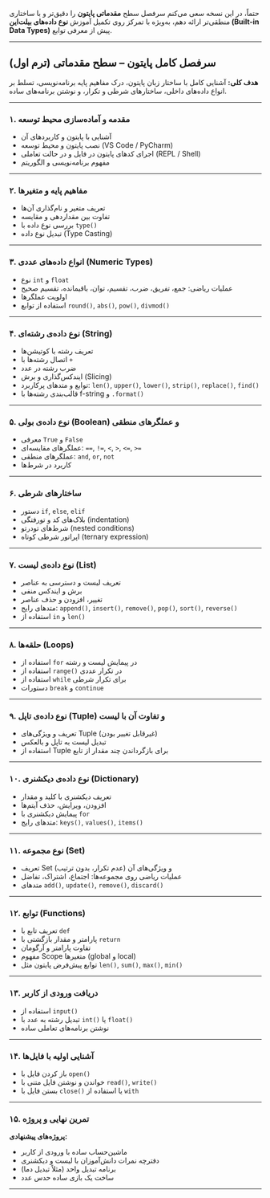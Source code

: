 حتماً، در این نسخه سعی می‌کنم سرفصل سطح **مقدماتی پایتون** را دقیق‌تر و با ساختاری منطقی‌تر ارائه دهم، به‌ویژه با تمرکز روی تکمیل آموزش **نوع داده‌های بیلت‌این (Built-in Data Types)** پیش از معرفی توابع.

---

## **سرفصل کامل پایتون – سطح مقدماتی (ترم اول)**

**هدف کلی:** آشنایی کامل با ساختار زبان پایتون، درک مفاهیم پایه برنامه‌نویسی، تسلط بر انواع داده‌های داخلی، ساختارهای شرطی و تکرار، و نوشتن برنامه‌های ساده.

---

### **۱. مقدمه و آماده‌سازی محیط توسعه**

* آشنایی با پایتون و کاربردهای آن
* نصب پایتون و محیط توسعه (VS Code / PyCharm)
* اجرای کدهای پایتون در فایل و در حالت تعاملی (REPL / Shell)
* مفهوم برنامه‌نویسی و الگوریتم

---

### **۲. مفاهیم پایه و متغیرها**

* تعریف متغیر و نام‌گذاری آن‌ها
* تفاوت بین مقداردهی و مقایسه
* بررسی نوع داده با `type()`
* تبدیل نوع داده (Type Casting)

---

### **۳. انواع داده‌های عددی (Numeric Types)**

* نوع `int` و `float`
* عملیات ریاضی: جمع، تفریق، ضرب، تقسیم، توان، باقیمانده، تقسیم صحیح
* اولویت عملگرها
* استفاده از توابع `round()`, `abs()`, `pow()`, `divmod()`

---

### **۴. نوع داده‌ی رشته‌ای (String)**

* تعریف رشته با کوتیشن‌ها
* اتصال رشته‌ها با `+`
* ضرب رشته در عدد
* ایندکس‌گذاری و برش (Slicing)
* توابع و متدهای پرکاربرد: `len()`, `upper()`, `lower()`, `strip()`, `replace()`, `find()`
* قالب‌بندی رشته‌ها با f-string و `.format()`

---

### **۵. نوع داده‌ی بولی (Boolean) و عملگرهای منطقی**

* معرفی `True` و `False`
* عملگرهای مقایسه‌ای: `==`, `!=`, `<`, `>`, `<=`, `>=`
* عملگرهای منطقی: `and`, `or`, `not`
* کاربرد در شرط‌ها

---

### **۶. ساختارهای شرطی**

* دستور `if`, `else`, `elif`
* بلاک‌های کد و تورفتگی (indentation)
* شرط‌های تودرتو (nested conditions)
* اپراتور شرطی کوتاه (ternary expression)

---

### **۷. نوع داده‌ی لیست (List)**

* تعریف لیست و دسترسی به عناصر
* برش و ایندکس منفی
* تغییر، افزودن و حذف عناصر
* متدهای رایج: `append()`, `insert()`, `remove()`, `pop()`, `sort()`, `reverse()`
* استفاده از `in` و `len()`

---

### **۸. حلقه‌ها (Loops)**

* استفاده از `for` در پیمایش لیست و رشته
* استفاده از `range()` در تکرار عددی
* استفاده از `while` برای تکرار شرطی
* دستورات `break` و `continue`

---

### **۹. نوع داده‌ی تاپل (Tuple) و تفاوت آن با لیست**

* تعریف و ویژگی‌های Tuple (غیرقابل تغییر بودن)
* تبدیل لیست به تاپل و بالعکس
* استفاده از Tuple برای بازگرداندن چند مقدار از تابع

---

### **۱۰. نوع داده‌ی دیکشنری (Dictionary)**

* تعریف دیکشنری با کلید و مقدار
* افزودن، ویرایش، حذف آیتم‌ها
* پیمایش دیکشنری با `for`
* متدهای رایج: `keys()`, `values()`, `items()`

---

### **۱۱. نوع مجموعه (Set)**

* تعریف Set و ویژگی‌های آن (عدم تکرار، بدون ترتیب)
* عملیات ریاضی روی مجموعه‌ها: اجتماع، اشتراک، تفاضل
* متدهای `add()`, `update()`, `remove()`, `discard()`

---

### **۱۲. توابع (Functions)**

* تعریف تابع با `def`
* پارامتر و مقدار بازگشتی با `return`
* تفاوت پارامتر و آرگومان
* مفهوم Scope متغیرها (global و local)
* توابع پیش‌فرض پایتون مثل `len()`, `sum()`, `max()`, `min()`

---

### **۱۳. دریافت ورودی از کاربر**

* استفاده از `input()`
* تبدیل رشته به عدد با `int()` یا `float()`
* نوشتن برنامه‌های تعاملی ساده

---

### **۱۴. آشنایی اولیه با فایل‌ها**

* باز کردن فایل با `open()`
* خواندن و نوشتن فایل متنی با `read()`, `write()`
* بستن فایل با `close()` یا استفاده از `with`

---

### **۱۵. تمرین نهایی و پروژه**

**پروژه‌های پیشنهادی:**

* ماشین‌حساب ساده با ورودی از کاربر
* دفترچه نمرات دانش‌آموزان با لیست و دیکشنری
* برنامه تبدیل واحد (مثلاً تبدیل دما)
* ساخت یک بازی ساده حدس عدد

---

